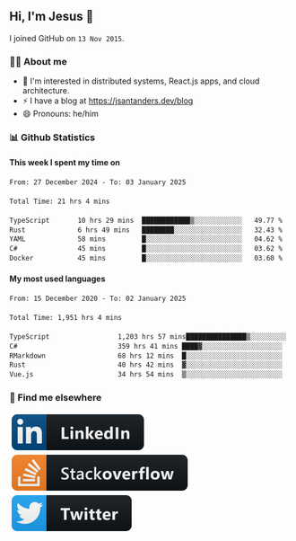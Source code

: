 ## Hi, I'm Jesus 👋

I joined GitHub on `13 Nov 2015`.

<!-- Talking about you -->

### 👨‍💻 About me

- 👦 I'm interested in distributed systems, React.js apps, and cloud architecture.
- ⚡️ I have a blog at <https://jsantanders.dev/blog>
- 😄 Pronouns: he/him

### 📊 Github Statistics

#### This week I spent my time on

<!--START_SECTION:weekly-->

```txt
From: 27 December 2024 - To: 03 January 2025

Total Time: 21 hrs 4 mins

TypeScript       10 hrs 29 mins  ████████████▒░░░░░░░░░░░░   49.77 %
Rust             6 hrs 49 mins   ████████░░░░░░░░░░░░░░░░░   32.43 %
YAML             58 mins         █░░░░░░░░░░░░░░░░░░░░░░░░   04.62 %
C#               45 mins         █░░░░░░░░░░░░░░░░░░░░░░░░   03.62 %
Docker           45 mins         █░░░░░░░░░░░░░░░░░░░░░░░░   03.60 %
```

<!--END_SECTION:weekly-->

#### My most used languages

<!--START_SECTION:alltime-->

```txt
From: 15 December 2020 - To: 02 January 2025

Total Time: 1,951 hrs 4 mins

TypeScript                 1,203 hrs 57 mins███████████████▒░░░░░░░░░   61.71 %
C#                         359 hrs 41 mins ████▓░░░░░░░░░░░░░░░░░░░░   18.44 %
RMarkdown                  68 hrs 12 mins  █░░░░░░░░░░░░░░░░░░░░░░░░   03.50 %
Rust                       40 hrs 42 mins  ▓░░░░░░░░░░░░░░░░░░░░░░░░   02.09 %
Vue.js                     34 hrs 54 mins  ▒░░░░░░░░░░░░░░░░░░░░░░░░   01.79 %
```

<!--END_SECTION:alltime-->

### 📢 Find me elsewhere

<p>
  <a target="_blank" href="https://linkedin.com/in/jsantanders">
    <img src="https://github.com/jsantanders/jsantanders/blob/master/img/linkedin.svg" alt="LinkedIn" style="vertical-align:top; margin:4px">
  </a>
  
  <a target="_blank" href="https://stackoverflow.com/users/7318331/jesus-santander">
    <img src="https://github.com/jsantanders/jsantanders/blob/master/img/stackoverflow.svg" alt="StackOverflow" style="vertical-align:top; margin:4px">
  </a>
  
  <a target="_blank" href="http://twitter.com/jsantanders">
    <img src="https://github.com/jsantanders/jsantanders/blob/master/img/twitter.svg" alt="Twitter" style="vertical-align:top; margin:4px">
  </a>
</p>
